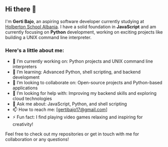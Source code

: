## Hi there 👋

I'm **Gerti Bajo**, an aspiring software developer currently studying at [Holberton School Albania](https://www.holbertonschool.com/albania). I have a solid foundation in **JavaScript** and am currently focusing on **Python** development, working on exciting projects like building a UNIX command line interpreter.

### Here's a little about me:
- 🔭 I’m currently working on: Python projects and UNIX command line interpreters
- 🌱 I’m learning: Advanced Python, shell scripting, and backend development
- 👯 I’m looking to collaborate on: Open-source projects and Python-based applications
- 🤔 I’m looking for help with: Improving my backend skills and exploring cloud technologies
- 💬 Ask me about: JavaScript, Python, and shell scripting
- 📫 How to reach me: [gertibajo17@gmail.com]
- ⚡ Fun fact: I find playing video games relaxing and inspiring for creativity!

Feel free to check out my repositories or get in touch with me for collaboration or any questions!


